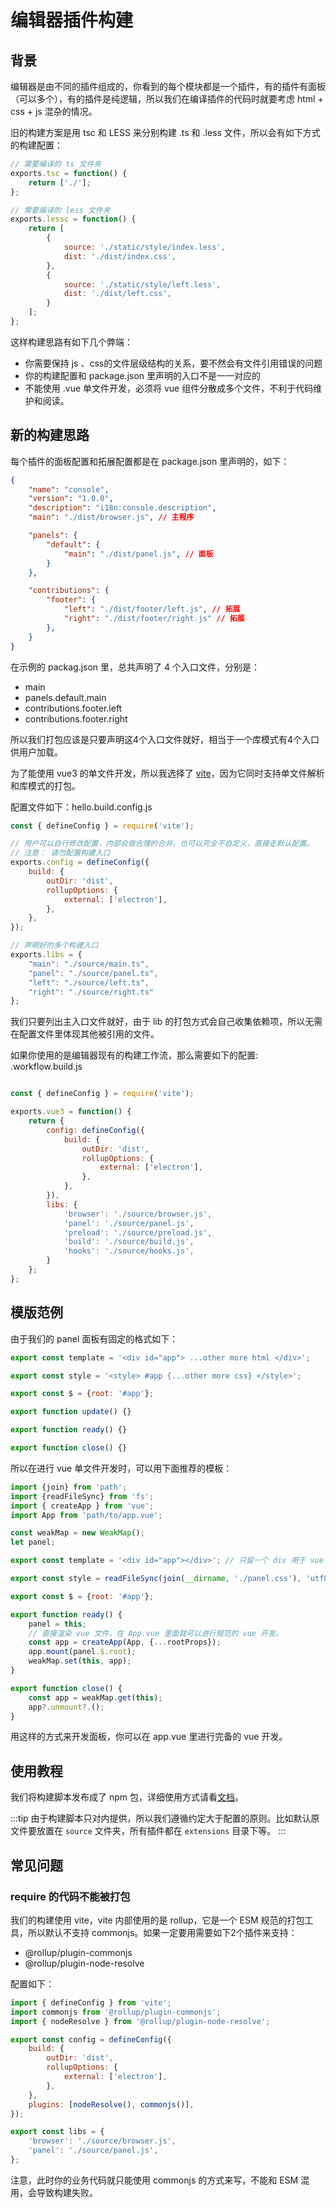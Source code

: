
# 编辑器插件构建

## 背景

编辑器是由不同的插件组成的，你看到的每个模块都是一个插件，有的插件有面板（可以多个），有的插件是纯逻辑，所以我们在编译插件的代码时就要考虑 html + css + js 混杂的情况。

旧的构建方案是用 tsc 和 LESS 来分别构建 .ts  和 .less 文件，所以会有如下方式的构建配置：

```js
// 需要编译的 ts 文件夹
exports.tsc = function() {
    return ['./'];
};

// 需要编译的 less 文件夹
exports.lessc = function() {
    return [
        {
            source: './static/style/index.less',
            dist: './dist/index.css',
        },
        {
            source: './static/style/left.less',
            dist: './dist/left.css',
        }
    ];
};

```

这样构建思路有如下几个弊端：
- 你需要保持 js 、css的文件层级结构的关系，要不然会有文件引用错误的问题
- 你的构建配置和 package.json 里声明的入口不是一一对应的
- 不能使用 .vue 单文件开发，必须将 vue 组件分散成多个文件，不利于代码维护和阅读。


## 新的构建思路

每个插件的面板配置和拓展配置都是在 package.json 里声明的，如下：
```json
{
    "name": "console",
    "version": "1.0.0",
    "description": "i18n:console.description",
    "main": "./dist/browser.js", // 主程序

    "panels": {
        "default": {
            "main": "./dist/panel.js", // 面板
        }
    },

    "contributions": {
        "footer": {
            "left": "./dist/footer/left.js", // 拓展
            "right": "./dist/footer/right.js" // 拓展
        },
    }
}
```

在示例的 packag.json 里，总共声明了 4 个入口文件，分别是：
- main
- panels.default.main
- contributions.footer.left
- contributions.footer.right

所以我们打包应该是只要声明这4个入口文件就好，相当于一个库模式有4个入口供用户加载。

为了能使用 vue3 的单文件开发，所以我选择了 [vite](https://vitejs.cn/)，因为它同时支持单文件解析和库模式的打包。

配置文件如下：hello.build.config.js
```js
const { defineConfig } = require('vite');

// 用户可以自行修改配置，内部会做合理的合并，也可以完全不自定义，直接走默认配置。
// 注意： 请勿配置构建入口
exports.config = defineConfig({
    build: {
        outDir: 'dist',
        rollupOptions: {
            external: ['electron'],
        },
    },
});

// 声明好的多个构建入口
exports.libs = {
    "main": "./source/main.ts",
    "panel": "./source/panel.ts",
    "left": "./source/left.ts",
    "right": "./source/right.ts"
};
```

我们只要列出主入口文件就好，由于 lib 的打包方式会自己收集依赖项，所以无需在配置文件里体现其他被引用的文件。

如果你使用的是编辑器现有的构建工作流，那么需要如下的配置: .workflow.build.js
```js

const { defineConfig } = require('vite');

exports.vue3 = function() {
    return {
        config: defineConfig({
            build: {
                outDir: 'dist',
                rollupOptions: {
                    external: ['electron'],
                },
            },
        }),
        libs: {
            'browser': './source/browser.js',
            'panel': './source/panel.js',
            'preload': './source/preload.js',
            'build': './source/build.js',
            'hooks': './source/hooks.js',
        }
    };
};
```

## 模版范例

由于我们的 panel 面板有固定的格式如下：

```js
export const template = '<div id="app"> ...other more html </div>';

export const style = '<style> #app {...other more css} </style>';

export const $ = {root: '#app'};

export function update() {}

export function ready() {}

export function close() {}
```

所以在进行 vue 单文件开发时，可以用下面推荐的模板：

```js
import {join} from 'path';
import {readFileSync} from 'fs';
import { createApp } from 'vue';
import App from 'path/to/app.vue';

const weakMap = new WeakMap();
let panel;

export const template = '<div id="app"></div>'; // 只留一个 div 用于 vue 的 mount

export const style = readFileSync(join(__dirname, './panel.css'), 'utf8'); // 直接读取 vite 构建剥离出的 css 文件

export const $ = {root: '#app'};

export function ready() {
    panel = this;
    // 直接渲染 vue 文件，在 App.vue 里面就可以进行规范的 vue 开发。
    const app = createApp(App, {...rootProps});
    app.mount(panel.$.root);
    weakMap.set(this, app);
}

export function close() {
    const app = weakMap.get(this);
    app?.unmount?.();
}

```

用这样的方式来开发面板，你可以在 app.vue 里进行完备的 vue 开发。

## 使用教程

我们将构建脚本发布成了 npm 包，详细使用方式请看[文档](https://www.npmjs.com/package/@cocos-fe/hello-build)。

:::tip
由于构建脚本只对内提供，所以我们遵循约定大于配置的原则。比如默认原文件要放置在 `source` 文件夹，所有插件都在 `extensions` 目录下等。
:::

## 常见问题

### require 的代码不能被打包

我们的构建使用 vite，vite 内部使用的是 rollup，它是一个 ESM 规范的打包工具，所以默认不支持 commonjs。如果一定要用需要如下2个插件来支持：

- @rollup/plugin-commonjs
- @rollup/plugin-node-resolve

配置如下：

```js
import { defineConfig } from 'vite';
import commonjs from '@rollup/plugin-commonjs';
import { nodeResolve } from '@rollup/plugin-node-resolve';

export const config = defineConfig({
    build: {
        outDir: 'dist',
        rollupOptions: {
            external: ['electron'],
        },
    },
    plugins: [nodeResolve(), commonjs()],
});

export const libs = {
    'browser': './source/browser.js',
    'panel': './source/panel.js',
};
```

注意，此时你的业务代码就只能使用 commonjs 的方式来写，不能和 ESM 混用，会导致构建失败。